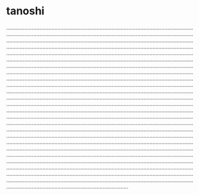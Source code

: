 # tanoshi

.............................................................................................................................................................................................................................................................................................................................................................................................................................................................................................................................................................................................................................................................................................................................................................................................................................................................................................................................................................................................................................................................................................................................................................................................................................................................................................................................................................................................................................................................................................................................................................................................................................................................................................................................................................................................................................................................................................................................................................................................................................................................................................................................................................................................................................................................................................................................................................................................................................................................................................................................................................................................................................................................................................................................................................................................................................................................................................................................................................................................................................................................................................................................................................................................................................................................................................................